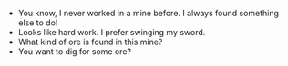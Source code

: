 - You know, I never worked in a mine before. I always found something else to do!
- Looks like hard work. I prefer swinging my sword.
- What kind of ore is found in this mine?
- You want to dig for some ore?
